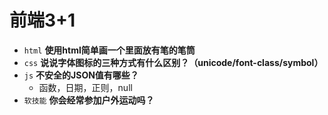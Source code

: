 
# 前端3+1
- `html` **使用html简单画一个里面放有笔的笔筒**
- `css` **说说字体图标的三种方式有什么区别？（unicode/font-class/symbol）**
- `js` **不安全的JSON值有哪些？**
  - 函数，日期，正则，null
- `软技能` **你会经常参加户外运动吗？**

